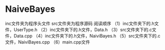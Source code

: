 # NaiveBayes
inc文件夹为程序头文件 src文件夹为程序源码
阅读顺序 
（1）inc文件夹下的.h文件，UserType.h 
（2）inc文件夹下的.h文件，Data.h 
（3）src文件夹下的.c文件，Data.cpp 
（4）inc文件夹下的.h文件，NaiviBayes.h 
（5）src文件夹下的.c文件，NaiviBayes.cpp 
（6）main.cpp文件
